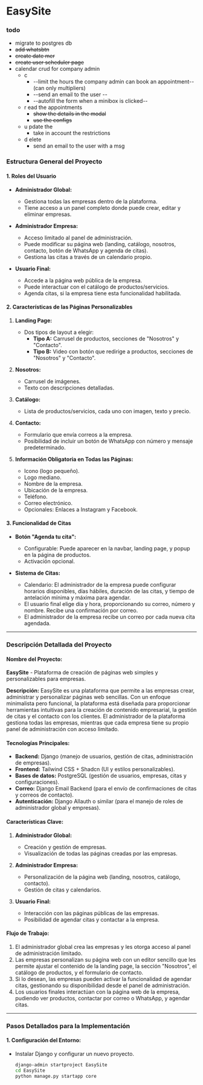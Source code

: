 # EasySite

### todo
- migrate to postgres db
- ~~add whatsbtn~~
- ~~create date mer~~
- ~~create user scheduler page~~
- calendar crud for company admin 
   - c 
      - --limit the hours the company admin can book an appointment-- (can only multipliers)
      - --send an email to the user --
      - --autofill the form when a minibox is clicked--
   - r ead the appointments
      - ~~show the details in the modal~~
      - ~~use the configs~~
   - u pdate the 
      - take in account the restrictions
   - d elete
      - send an email to the user with a msg



### **Estructura General del Proyecto**

#### **1. Roles del Usuario**
- **Administrador Global:**
   - Gestiona todas las empresas dentro de la plataforma.
   - Tiene acceso a un panel completo donde puede crear, editar y eliminar empresas.
   
- **Administrador Empresa:**
   - Acceso limitado al panel de administración.
   - Puede modificar su página web (landing, catálogo, nosotros, contacto, botón de WhatsApp y agenda de citas).
   - Gestiona las citas a través de un calendario propio.
   
- **Usuario Final:**
   - Accede a la página web pública de la empresa.
   - Puede interactuar con el catálogo de productos/servicios.
   - Agenda citas, si la empresa tiene esta funcionalidad habilitada.

#### **2. Características de las Páginas Personalizables**
1. **Landing Page:**
   - Dos tipos de layout a elegir:
     - **Tipo A:** Carrusel de productos, secciones de "Nosotros" y "Contacto".
     - **Tipo B:** Video con botón que redirige a productos, secciones de "Nosotros" y "Contacto".
   
2. **Nosotros:**
   - Carrusel de imágenes.
   - Texto con descripciones detalladas.

3. **Catálogo:**
   - Lista de productos/servicios, cada uno con imagen, texto y precio.

4. **Contacto:**
   - Formulario que envía correos a la empresa.
   - Posibilidad de incluir un botón de WhatsApp con número y mensaje predeterminado.

5. **Información Obligatoria en Todas las Páginas:**
   - Icono (logo pequeño).
   - Logo mediano.
   - Nombre de la empresa.
   - Ubicación de la empresa.
   - Teléfono.
   - Correo electrónico.
   - Opcionales: Enlaces a Instagram y Facebook.

#### **3. Funcionalidad de Citas**
   - **Botón "Agenda tu cita":** 
     - Configurable: Puede aparecer en la navbar, landing page, y popup en la página de productos.
     - Activación opcional.

   - **Sistema de Citas:**
     - Calendario: El administrador de la empresa puede configurar horarios disponibles, días hábiles, duración de las citas, y tiempo de antelación mínima y máxima para agendar.
     - El usuario final elige día y hora, proporcionando su correo, número y nombre. Recibe una confirmación por correo.
     - El administrador de la empresa recibe un correo por cada nueva cita agendada.

---

### **Descripción Detallada del Proyecto**

#### **Nombre del Proyecto:** 
**EasySite** - Plataforma de creación de páginas web simples y personalizables para empresas.

**Descripción:**
EasySite es una plataforma que permite a las empresas crear, administrar y personalizar páginas web sencillas. Con un enfoque minimalista pero funcional, la plataforma está diseñada para proporcionar herramientas intuitivas para la creación de contenido empresarial, la gestión de citas y el contacto con los clientes. El administrador de la plataforma gestiona todas las empresas, mientras que cada empresa tiene su propio panel de administración con acceso limitado.

#### **Tecnologías Principales:**
- **Backend:** Django (manejo de usuarios, gestión de citas, administración de empresas).
- **Frontend:** Tailwind CSS + Shadcn (UI y estilos personalizables).
- **Bases de datos:** PostgreSQL (gestión de usuarios, empresas, citas y configuraciones).
- **Correo:** Django Email Backend (para el envío de confirmaciones de citas y correos de contacto).
- **Autenticación:** Django Allauth o similar (para el manejo de roles de administrador global y empresas).

#### **Características Clave:**
1. **Administrador Global:**
   - Creación y gestión de empresas.
   - Visualización de todas las páginas creadas por las empresas.

2. **Administrador Empresa:**
   - Personalización de la página web (landing, nosotros, catálogo, contacto).
   - Gestión de citas y calendarios.

3. **Usuario Final:**
   - Interacción con las páginas públicas de las empresas.
   - Posibilidad de agendar citas y contactar a la empresa.

#### **Flujo de Trabajo:**
1. El administrador global crea las empresas y les otorga acceso al panel de administración limitado.
2. Las empresas personalizan su página web con un editor sencillo que les permite ajustar el contenido de la landing page, la sección "Nosotros", el catálogo de productos, y el formulario de contacto.
3. Si lo desean, las empresas pueden activar la funcionalidad de agendar citas, gestionando su disponibilidad desde el panel de administración.
4. Los usuarios finales interactúan con la página web de la empresa, pudiendo ver productos, contactar por correo o WhatsApp, y agendar citas.

---

### **Pasos Detallados para la Implementación**

#### **1. Configuración del Entorno:**
- Instalar Django y configurar un nuevo proyecto.
  ```bash
  django-admin startproject EasySite
  cd EasySite
  python manage.py startapp core